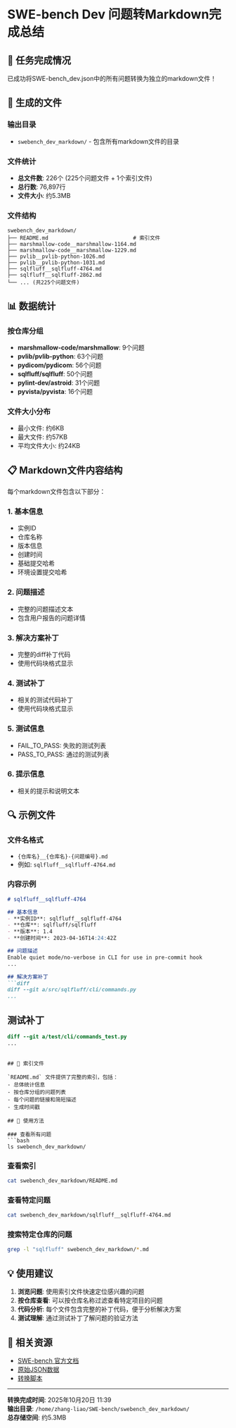 # SWE-bench Dev 问题转Markdown完成总结

## 🎉 任务完成情况

已成功将SWE-bench_dev.json中的所有问题转换为独立的markdown文件！

## 📁 生成的文件

### 输出目录
- `swebench_dev_markdown/` - 包含所有markdown文件的目录

### 文件统计
- **总文件数**: 226个 (225个问题文件 + 1个索引文件)
- **总行数**: 76,897行
- **文件大小**: 约5.3MB

### 文件结构
```
swebench_dev_markdown/
├── README.md                           # 索引文件
├── marshmallow-code__marshmallow-1164.md
├── marshmallow-code__marshmallow-1229.md
├── pvlib__pvlib-python-1026.md
├── pvlib__pvlib-python-1031.md
├── sqlfluff__sqlfluff-4764.md
├── sqlfluff__sqlfluff-2862.md
└── ... (共225个问题文件)
```

## 📊 数据统计

### 按仓库分组
- **marshmallow-code/marshmallow**: 9个问题
- **pvlib/pvlib-python**: 63个问题  
- **pydicom/pydicom**: 56个问题
- **sqlfluff/sqlfluff**: 50个问题
- **pylint-dev/astroid**: 31个问题
- **pyvista/pyvista**: 16个问题

### 文件大小分布
- 最小文件: 约6KB
- 最大文件: 约57KB
- 平均文件大小: 约24KB

## 📋 Markdown文件内容结构

每个markdown文件包含以下部分：

### 1. 基本信息
- 实例ID
- 仓库名称
- 版本信息
- 创建时间
- 基础提交哈希
- 环境设置提交哈希

### 2. 问题描述
- 完整的问题描述文本
- 包含用户报告的问题详情

### 3. 解决方案补丁
- 完整的diff补丁代码
- 使用代码块格式显示

### 4. 测试补丁
- 相关的测试代码补丁
- 使用代码块格式显示

### 5. 测试信息
- FAIL_TO_PASS: 失败的测试列表
- PASS_TO_PASS: 通过的测试列表

### 6. 提示信息
- 相关的提示和说明文本

## 🔍 示例文件

### 文件名格式
- `{仓库名}__{仓库名}-{问题编号}.md`
- 例如: `sqlfluff__sqlfluff-4764.md`

### 内容示例
```markdown
# sqlfluff__sqlfluff-4764

## 基本信息
- **实例ID**: sqlfluff__sqlfluff-4764
- **仓库**: sqlfluff/sqlfluff
- **版本**: 1.4
- **创建时间**: 2023-04-16T14:24:42Z

## 问题描述
Enable quiet mode/no-verbose in CLI for use in pre-commit hook
...

## 解决方案补丁
```diff
diff --git a/src/sqlfluff/cli/commands.py
...
```

## 测试补丁
```diff
diff --git a/test/cli/commands_test.py
...
```
```

## 📖 索引文件

`README.md` 文件提供了完整的索引，包括：
- 总体统计信息
- 按仓库分组的问题列表
- 每个问题的链接和简短描述
- 生成时间戳

## 🚀 使用方法

### 查看所有问题
```bash
ls swebench_dev_markdown/
```

### 查看索引
```bash
cat swebench_dev_markdown/README.md
```

### 查看特定问题
```bash
cat swebench_dev_markdown/sqlfluff__sqlfluff-4764.md
```

### 搜索特定仓库的问题
```bash
grep -l "sqlfluff" swebench_dev_markdown/*.md
```

## 💡 使用建议

1. **浏览问题**: 使用索引文件快速定位感兴趣的问题
2. **按仓库查看**: 可以按仓库名称过滤查看特定项目的问题
3. **代码分析**: 每个文件包含完整的补丁代码，便于分析解决方案
4. **测试理解**: 通过测试补丁了解问题的验证方法

## 🔗 相关资源

- [SWE-bench 官方文档](https://swebench.github.io/)
- [原始JSON数据](swebench_data/SWE-bench_dev.json)
- [转换脚本](convert_to_markdown.py)

---

**转换完成时间**: 2025年10月20日 11:39  
**输出目录**: `/home/zhang-liao/SWE-bench/swebench_dev_markdown/`  
**总存储空间**: 约5.3MB

